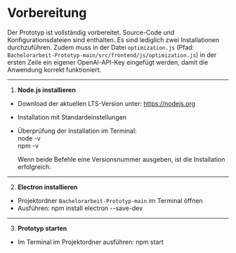 # Vorbereitung
Der Prototyp ist vollständig vorbereitet. Source-Code und Konfigurationsdateien sind enthalten. Es sind lediglich zwei Installationen durchzuführen. 
Zudem muss in der Datei `optimization.js` (Pfad: `Bachelorarbeit-Prototyp-main/src/frontend/js/optimization.js`) in der ersten Zeile ein eigener OpenAI-API-Key eingefügt werden, damit die Anwendung korrekt funktioniert.

---

1. **Node.js installieren**
- Download der aktuellen LTS-Version unter: https://nodejs.org  
- Installation mit Standardeinstellungen  
- Überprüfung der Installation im Terminal:<br>
  node -v<br>
  npm -v
  
  Wenn beide Befehle eine Versionsnummer ausgeben, ist die Installation erfolgreich.

---

2. **Electron installieren**
- Projektordner `Bachelorarbeit-Prototyp-main` im Terminal öffnen  
- Ausführen: npm install electron --save-dev

---

3. **Prototyp starten**
- Im Terminal im Projektordner ausführen: npm start
